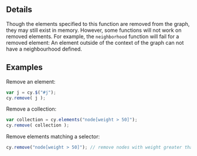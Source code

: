 ## Details

Though the elements specified to this function are removed from the graph, they may still exist in memory.  However, some functions will not work on removed elements.  For example, the `neighborhood` function will fail for a removed element:  An element outside of the context of the graph can not have a neighbourhood defined.

## Examples

Remove an element:

```js
var j = cy.$("#j");
cy.remove( j );
```

Remove a collection:

```js
var collection = cy.elements("node[weight > 50]");
cy.remove( collection );
```

Remove elements matching a selector:

```js
cy.remove("node[weight > 50]"); // remove nodes with weight greater than 50
```